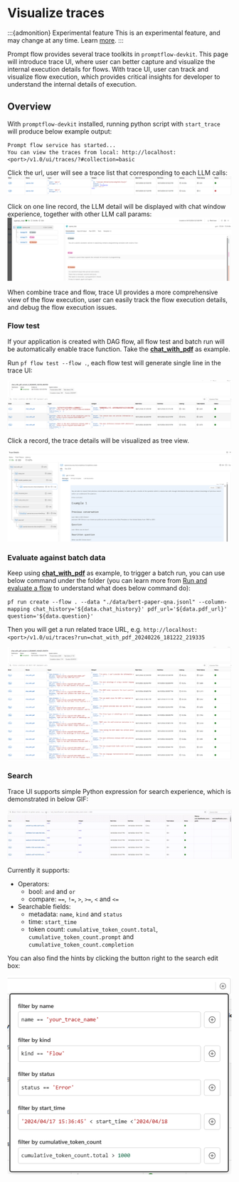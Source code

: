 # Visualize traces

:::{admonition} Experimental feature
This is an experimental feature, and may change at any time. Learn [more](../faq.md#stable-vs-experimental).
:::

Prompt flow provides several trace toolkits in `promptflow-devkit`. This page will introduce trace UI, where user can better capture and visualize the internal execution details for flows. With trace UI, user can track and visualize flow execution, which provides critical insights for developer to understand the internal details of execution.

## Overview

With `promptflow-devkit` installed, running python script with `start_trace` will produce below example output:

```text
Prompt flow service has started...
You can view the traces from local: http://localhost:<port>/v1.0/ui/traces/?#collection=basic
```

Click the url, user will see a trace list that corresponding to each LLM calls:
![LLM-trace-list](../../media/trace/LLM-trace-list.png)


Click on one line record, the LLM detail will be displayed with chat window experience, together with other LLM call params:
![LLM-trace-detail](../../media/trace/LLM-trace-detail.png)

When combine trace and flow, trace UI provides a more comprehensive view of the flow execution, user can easily track the flow execution details, and debug the flow execution issues.

### Flow test

If your application is created with DAG flow, all flow test and batch run will be automatically enable trace function. Take the **[chat_with_pdf](https://github.com/microsoft/promptflow/tree/main/examples/flows/chat/chat-with-pdf/)** as example. 

Run `pf flow test --flow .`, each flow test will generate single line in the trace UI:

![flow-trace-record](../../media/trace/flow-trace-records.png)

Click a record, the trace details will be visualized as tree view.

![flow-trace-detail](../../media/trace/flow-trace-detail.png)

### Evaluate against batch data

Keep using **[chat_with_pdf](https://github.com/microsoft/promptflow/tree/main/examples/flows/chat/chat-with-pdf)** as example, to trigger a batch run, you can use below command under the folder (you can learn more from [Run and evaluate a flow](https://microsoft.github.io/promptflow/how-to-guides/run-and-evaluate-a-flow/index.html) to understand what does below command do):

```shell
pf run create --flow . --data "./data/bert-paper-qna.jsonl" --column-mapping chat_history='${data.chat_history}' pdf_url='${data.pdf_url}' question='${data.question}'
```

Then you will get a run related trace URL, e.g. `http://localhost:<port>/v1.0/ui/traces?run=chat_with_pdf_20240226_181222_219335`

![batch_run_record](../../media/trace/batch_run_record.png)

### Search

Trace UI supports simple Python expression for search experience, which is demonstrated in below GIF:

![advanced_search](../../media/trace/advanced-search.gif)

Currently it supports:

- Operators:
  - bool: `and` and `or`
  - compare: `==`, `!=`, `>`, `>=`, `<` and `<=`
- Searchable fields:
  - metadata: `name`, `kind` and `status`
  - time: `start_time`
  - token count: `cumulative_token_count.total`, `cumulative_token_count.prompt` and `cumulative_token_count.completion`
  
You can also find the hints by clicking the button right to the search edit box:

![search_hint](../../media/trace/trace-ui-search-hint.png)
